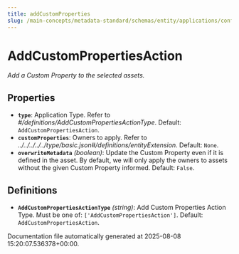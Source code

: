 ```yaml
---
title: addCustomProperties
slug: /main-concepts/metadata-standard/schemas/entity/applications/configuration/external/automator/addcustomproperties
---
```


# AddCustomPropertiesAction

*Add a Custom Property to the selected assets.*

## Properties

- **`type`**: Application Type. Refer to *#/definitions/AddCustomPropertiesActionType*. Default: `AddCustomPropertiesAction`.
- **`customProperties`**: Owners to apply. Refer to *../../../../../type/basic.json#/definitions/entityExtension*. Default: `None`.
- **`overwriteMetadata`** *(boolean)*: Update the Custom Property even if it is defined in the asset. By default, we will only apply the owners to assets without the given Custom Property informed. Default: `False`.
## Definitions

- **`AddCustomPropertiesActionType`** *(string)*: Add Custom Properties Action Type. Must be one of: `['AddCustomPropertiesAction']`. Default: `AddCustomPropertiesAction`.


Documentation file automatically generated at 2025-08-08 15:20:07.536378+00:00.
